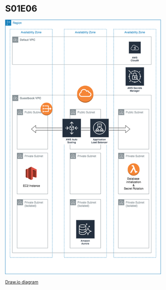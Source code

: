 # S01E06

<p align="center"><img src="https://raw.githubusercontent.com/alfallouji/LIVE-CODING/master/episodes/assets/step_5.png" /></p>

[Draw.io diagram](https://www.draw.io/?lightbox=1&highlight=0000ff&edit=_blank&layers=1&nav=1#R7Zttc9o4EIB%2FDTN3H8L4%2FeUjL0mud02bKTPt3H1hhC2MJsLy2DIh%2FfW3smXAlii5K6TQ0maCtRaSvPusdqXIPXu0XN%2FnKFs8sBjTnmXE65497lmW6VgefAjJSy0JfKcWJDmJZaWtYEK%2BYik0pLQkMS5aFTljlJOsLYxYmuKIt2Qoz9lzu9qc0XavGUqwIphEiKrSLyTmC%2FkUrrGV%2F4FJsmh6Ng15Z4maylJQLFDMnndE9m3PHuWM8fpquR5hKpTX6KX%2B3t2eu5uB5Tjlr%2FnCJzYMcz7IUWl%2FnNkffGeNnm7cupUVoqV84E84ISyVQ%2BYvjR4yRlJe6dIdwg90NTJ6LtwZiVLfcjuCbtlvC0y1JNpoC7plvy0wu82bnf7N7gB3BEqp1bzR6d%2FYGSD82ENWckpSPNpQZ4AwyVFMwBojRlkOspSloL3hgi8plEy4fF4QjicZioRWn8FjQDZnKZfcm1ZTlooXrQI3mbherhPhYn30XDj9JGdlVnX5DsjX3p3mtSWhBZ6zJ9yMqmfZpuPfDgeiL0JpZ7QrnHMC%2FA8oSUTDnIl%2BkCxRPOeiRXgEkibvq9LYNuSwdV3EqFjgWD6LyqzEWPSK1zsiyfA9ZkvM8xeo0txt%2FElOKGZYF5%2B33ul5sspi1zONQEqRnBKSTdtbr4EL6Tj%2FwYk8xYkGK0QomhFKuBj6P0K1XY%2FS6H6%2FoTZaNPeaqMvNPoMcwwZO2wauagMz0Ngg9E9lAv9XM4Htn5sJgl%2FNBG5wbiYIFRP0LI%2BKCXsGF4m4uC9xwWeMPUG9z4%2Bj5j50t6mi2OgSgt0qi3ToBH5oht5JI92mi6NHOrfNl22rgLmhBjDvZIA1WfkOYY%2FljJIIZJNylmJ%2BkfAU9dB%2FNn46IcIONROUrUuVTsePeeXnYvixQ%2Ffs%2BLGu%2FFwMP55xfvOPrfKTkxXieAcgDy2FItNZkV1qNvRzAtUNaG7gvhYo51RAOVegLheoboQ7B6DUHdkrUBcDVDfknQNQ6u6kCpTx27uCUZDFv19pOhuauvHOD6zX0WQZ%2FqloUjdarzRdBk3dYHcONKl7xleaLoOmbqQ7B5p029%2BvAaalm0bx79EM00dWEF79EXU8Y5yz5UHLRKBSnLdx06Bj94moB2BME0D7Gb10MADb3UH2YHv7gT6CFR2rPSdYmiW6F6pG9K0T2dBSN5jP2IarLJqm6Mea0Oru8vqmYkJX44fuqRJOS93jvR0Jwbu04CiN1L8BNroly%2Bowzq7a9YY6aF8qbgxR9CSm4DTesci8%2BgdVqs4GRbZFCDWFOVkLlIZyPOMF5%2BK00UDoxbqL4tTqE5ju5ySNcd6PoEfrLkYcwYeQF%2FCJlugrS2%2BAkpuC4zQiVEirw0F3E85yaHg6BYLhHp%2BOMSXwSC%2FTwZfJtLl7XzN1Y1pBP0uTY6STodUixbNthRQ%2F0Dh7cCpS1N1c0AAIRpSVcfg6x%2B8EPPh%2FJ4awz%2BOUILwBouO6m4ZeNbMsSRxTXdzeIPmtyeVQPtI8Z5OPmNvYL%2BL%2Bvuwky1lcRrxOTYaZNkeJalUfJydwnBZgpqmZiiwVsPAI273%2B6INR4Af8MQv4X7d%2F3z98DP68UWeiQeWXPXEq0a7UOihz8Lcram%2BAGqpV3aCmcKWh7xuJSzvqBZ6auOjOXpjmqVhTN4KVsxdjPEelWNFcD16cem3zXXB1D16EmmlMd%2B7CNI8QKbVwqZvCY8g3ZqgQC%2BUNZ3kDEklhsgB9fkXVnKHc3%2Bwg17%2FVChMc5dXa%2BxPjso2zTcIpWs5iNJ2XaVT3oE3CnUNJ%2BHcR43UORHqW5qiOLgk%2FwjpKC4zmSGqVWdWGhVzUeEAppJn5NfK9QeQraq1Pl1Lnx2HObjO3edHgh4VAdW9471JvTvF6IF7PAF3gNJaX44iioiB1QEFivdAV79izbhvHyvsbBxV4yCmlLMcU5r5Vu3md0mQPj%2BIViZ2Fecc%2BTmD33XYjBSvzCMvvbZWvNOW5B5sCdSWYK01Vdtw8%2Bv83rWallmUUfLAODsZ7hmL4AAcUK%2FzrrPIm%2BfTWAlMK%2Bp%2FOGu0fJ8XuHG92NMdP33Z%2BUQ%2Fv1EFtUHImYhvYjjQ7JVf2TryW46yQ%2Bj4KbbZnvRltUNy%2BdlfPkNuXF%2B3bfwE%3D)
